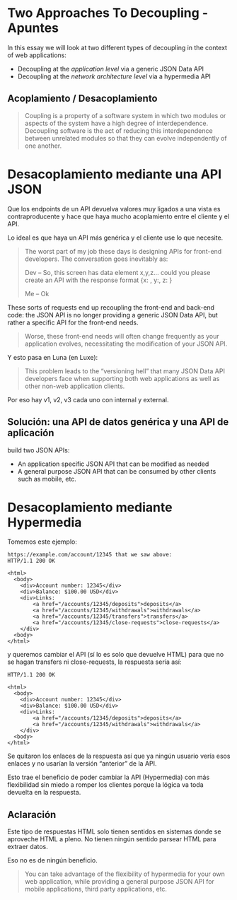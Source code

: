 # Two Approaches To Decoupling - Apuntes
In this essay we will look at two different types of decoupling in the context of web applications:

- Decoupling at the *application level* via a generic JSON Data API
- Decoupling at the *network architecture level* via a hypermedia API
## Acoplamiento / Desacoplamiento
> Coupling is a property of a software system in which two modules or aspects of the system have a high degree of interdependence. Decoupling software is the act of reducing this interdependence between unrelated modules so that they can evolve independently of one another.


# Desacoplamiento mediante una API JSON

Que los endpoints de un API devuelva valores muy ligados a una vista es contraproducente y hace que haya mucho acoplamiento entre el cliente y el API.

Lo ideal es que haya un API más genérica y el cliente use lo que necesite. 


> The worst part of my job these days is designing APIs for front-end developers. The conversation goes inevitably as:
> 
> Dev – So, this screen has data element x,y,z… could you please create an API with the response format {x: , y:, z: }
> 
> Me – Ok

These sorts of requests end up recoupling the front-end and back-end code: the JSON API is no longer providing a generic JSON Data API, but rather a specific API for the front-end needs.


> Worse, these front-end needs will often change frequently as your application evolves, necessitating the modification of your JSON API.

Y esto pasa en Luna (en Luxe):

> This problem leads to the “versioning hell” that many JSON Data API developers face when supporting both web applications as well as other non-web application clients.

Por eso hay v1, v2, v3 cada uno con internal y external.

## Solución: una API de datos genérica y una API de aplicación

build two JSON APIs:

- An application specific JSON API that can be modified as needed
- A general purpose JSON API that can be consumed by other clients such as mobile, etc.
# Desacoplamiento mediante Hypermedia

Tomemos este ejemplo:

    https://example.com/account/12345 that we saw above:
    HTTP/1.1 200 OK
    
    <html>
      <body>
        <div>Account number: 12345</div>
        <div>Balance: $100.00 USD</div>
        <div>Links:
            <a href="/accounts/12345/deposits">deposits</a>
            <a href="/accounts/12345/withdrawals">withdrawals</a>
            <a href="/accounts/12345/transfers">transfers</a>
            <a href="/accounts/12345/close-requests">close-requests</a>
        </div>
      <body>
    </html>

y queremos cambiar el API (sí lo es solo que devuelve HTML) para que no se hagan transfers ni close-requests, la respuesta sería así:

    HTTP/1.1 200 OK
    
    <html>
      <body>
        <div>Account number: 12345</div>
        <div>Balance: $100.00 USD</div>
        <div>Links:
            <a href="/accounts/12345/deposits">deposits</a>
            <a href="/accounts/12345/withdrawals">withdrawals</a>
        </div>
      <body>
    </html>

Se quitaron los enlaces de la respuesta así que ya ningún usuario vería esos enlaces y no usarían la versión “anterior” de la API.

Esto trae el beneficio de poder cambiar la API (Hypermedia) con más flexibilidad sin miedo a romper los clientes porque la lógica va toda devuelta en la respuesta.

## Aclaración

Este tipo de respuestas HTML solo tienen sentidos en sistemas donde se aproveche HTML a pleno. No tienen ningún sentido parsear HTML para extraer datos.

Eso no es de ningún beneficio.


> You can take advantage of the flexibility of hypermedia for your own web application, while providing a general purpose JSON API for mobile applications, third party applications, etc.



